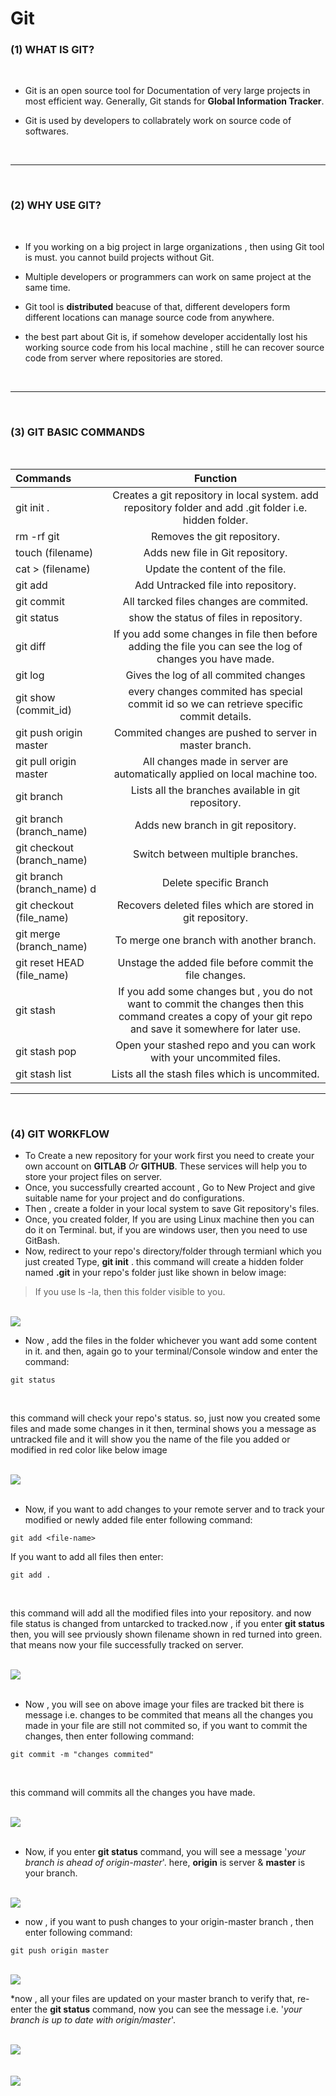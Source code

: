 # Git

### **(1) WHAT IS GIT?**
<br>

* Git is an open source tool for Documentation of very large projects in most efficient way. Generally, Git stands for **Global Information Tracker**.


* Git is used by developers to collabrately work on source code of softwares.

<br>


---
<br>

### **(2) WHY USE GIT?**
<br>

* If you working on a big project in large organizations , then using Git tool is must. you cannot build projects without Git.


* Multiple developers or programmers can work on same project at the same time.


* Git tool is **distributed** beacuse of that, different developers form different locations can manage source code from anywhere.


* the best part about Git is, if somehow developer accidentally lost his working source code from his local machine , still he can recover source code from server where repositories are stored.

<br>

---
<br>

### **(3) GIT BASIC COMMANDS**
<br>

|Commands  |Function |
|:--------- | :--------: |
|git init .|Creates a git repository in local system. add repository folder and add .git folder i.e. hidden folder.|
|rm -rf git|Removes the git repository.|
|touch (filename)|Adds new file in Git repository.|
|cat > (filename)|Update the content of the file.|
|git add|Add Untracked file into repository. |
|git commit|All tarcked files changes are commited.|
|git status|show the status of files in repository.|
|git diff|If you add some changes in file then before adding the file you can see the log of changes you have made.|
|git log|Gives the log of all commited changes|
|git show (commit_id)|every changes commited has special commit id so we can retrieve specific commit details. |
|git push origin master| Commited changes are pushed to server in master branch.|
|git pull origin master|All changes made in server are automatically applied on local machine too.
|git branch|Lists all the branches available in git repository.|
|git branch (branch_name)|Adds new branch in git repository.|
|git checkout (branch_name)|Switch between multiple branches. |
|git branch (branch_name) d|Delete specific Branch|
|git checkout (file_name)|Recovers deleted files which are stored in git repository.|
|git merge (branch_name)|To merge one branch with another branch.|
|git reset HEAD (file_name)|Unstage the added file before commit the file changes.|
|git stash|If you add some changes but , you do not want to commit the changes then this command creates a copy of your git repo and save it somewhere for later use.|
|git stash pop|Open your stashed repo and you can work with your uncommited files.|
|git stash list|Lists all the stash files which is uncommited.|

---

<br>


 ### **(4) GIT WORKFLOW**

 * To Create a new repository for your work first you need to create your own account on **GITLAB** _Or_ **GITHUB**. These services will  help you to store your project files on server.
 * Once, you successfully crearted account , Go to New Project and give suitable name for your project and do configurations.
 * Then , create a folder in your local system to save Git repository's files.
 * Once, you created folder, If you are using Linux machine then you can do it on Terminal. but, if you are windows user, then you need to use GitBash.
 * Now, redirect to your repo's directory/folder through termianl which you just created
 Type, **git init** .
 this command will create a hidden folder named **.git** in your repo's folder just like shown in below image:
  >If you use ls -la, then this folder visible to you.

  <br>
  <img src="Images and Screenshots/git commands/git init.png">

* Now , add the files in the folder whichever you want add some content in it. and then, again go to your terminal/Console window and enter the command:

```
git status
```
 <br>

   
  
this command will check your repo's status. so, just now you created some files and made some changes in it then, terminal shows you a message as untracked file and it will show you the name of the file you added or modified in red color like below image


<br>
<img src="Images and Screenshots/git commands/git_status untracked file.png">

 <br>
 <br>



* Now, if you want to add changes to your remote server and to track your modified or newly added file enter following command:

 ```
 git add <file-name>
 ```

   If you want to add all files then enter:

```
git add .
```
<br>

this command will add all the modified files into your repository. and now file status is changed from untarcked to tracked.now , if you enter **git status** then, you will see prviously shown filename shown in red turned into green. that means now your file successfully tracked on server.

<br>
<img src="Images and Screenshots/git commands/git_status tracked file.png">

<br>
<br>

* Now , you will see on above image your files are tracked bit there is message i.e. changes to be commited that means all the changes you made in your file are still not commited so, if you want to commit the changes, then enter following command:

```
git commit -m "changes commited"
```

<br>

this command will commits all the changes you have made.

<br>
<img src="Images and Screenshots/git commands/register file in git repo.png">

<br>
<br>

* Now, if you enter **git status** command, you will see a message '_your branch is ahead of origin-master_'. here, **origin** is server & **master** is your branch. 
<br>
<img src="Images and Screenshots/git commands/git status after commit.png">

<br>

* now , if you want to push changes to your origin-master branch , then enter following command:

```
git push origin master
```

<br>

<img src="Images and Screenshots/git commands/git push origin master.png">

<br>

*now , all your files are updated on your master branch to verify that, re-enter the **git status** command, now you can see the message i.e. '_your branch is up to date with origin/master_'.

<br>


<img src="Images and Screenshots/git commands/git status after register file.png">

<br>
<br>
<br>

<img src="Images and Screenshots/Git flow.jpg">





      



